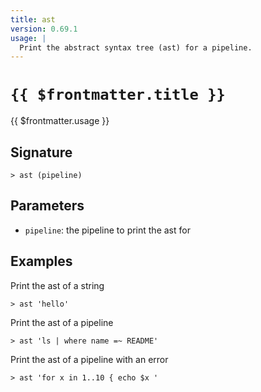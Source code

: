 ```yaml
---
title: ast
version: 0.69.1
usage: |
  Print the abstract syntax tree (ast) for a pipeline.
---
```


# <code>{{ $frontmatter.title }}</code>

<div style='white-space: pre-wrap;'>{{ $frontmatter.usage }}</div>

## Signature

```> ast (pipeline)```

## Parameters

 -  `pipeline`: the pipeline to print the ast for

## Examples

Print the ast of a string
```shell
> ast 'hello'
```

Print the ast of a pipeline
```shell
> ast 'ls | where name =~ README'
```

Print the ast of a pipeline with an error
```shell
> ast 'for x in 1..10 { echo $x '
```
